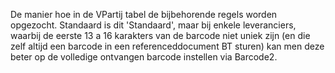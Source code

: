 De manier hoe in de VPartij tabel de bijbehorende regels worden opgezocht. Standaard is dit 'Standaard', maar bij enkele leveranciers, waarbij de eerste 13 a 16 karakters van de barcode niet uniek zijn (en die zelf altijd een barcode in een referenceddocument BT sturen) kan men deze beter op de volledige ontvangen barcode instellen via Barcode2.
